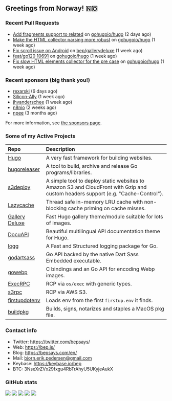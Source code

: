 ## Greetings from Norway! 🇳🇴

### Recent Pull Requests

- [Add fragments support to related](https://github.com/gohugoio/hugo/pull/10714) on [gohugoio/hugo](https://github.com/gohugoio/hugo) (2 days ago)
- [Make the HTML collector parsing more robust](https://github.com/gohugoio/hugo/pull/10703) on [gohugoio/hugo](https://github.com/gohugoio/hugo) (1 week ago)
- [Fix scroll issue on Android](https://github.com/bep/gallerydeluxe/pull/14) on [bep/gallerydeluxe](https://github.com/bep/gallerydeluxe) (1 week ago)
- [feat/go120 10691](https://github.com/gohugoio/hugo/pull/10702) on [gohugoio/hugo](https://github.com/gohugoio/hugo) (1 week ago)
- [Fix slow HTML elements collector for the pre case](https://github.com/gohugoio/hugo/pull/10700) on [gohugoio/hugo](https://github.com/gohugoio/hugo) (1 week ago)

### Recent sponsors (big thank you!)

- [rexarski](https://github.com/rexarski) (6 days ago)
- [Silicon-Ally](https://github.com/Silicon-Ally) (1 week ago)
- [jhvanderschee](https://github.com/jhvanderschee) (1 week ago)
- [n8nio](https://github.com/n8nio) (2 weeks ago)
- [npee](https://github.com/npee) (3 months ago)

For more information, see [the sponsors page](https://github.com/sponsors/bep/).

### Some of my Active Projects

| Repo  | Description |
| :---------------------------------------- | :------------------------------------------- |
| [Hugo](https://github.com/gohugoio/hugo)|A very fast framework for building websites. |
| [hugoreleaser](https://github.com/gohugoio/hugoreleaser)| A tool to build, archive and release Go programs/libraries.  |
| [s3deploy](https://github.com/bep/s3deploy)| A simple tool to deploy static websites to Amazon S3 and CloudFront with Gzip and custom headers support (e.g. "Cache-Control").|
| [Lazycache](https://github.com/bep/lazycache)| Thread safe in-memory LRU cache with non-blocking cache priming on cache misses.  |
| [Gallery Deluxe](https://github.com/bep/gallerydeluxe)|Fast Hugo gallery theme/module suitable for lots of images.  |
| [DocuAPI](https://github.com/bep/docuapi)| Beautiful multilingual API documentation theme for Hugo.  |
| [logg](https://github.com/bep/logg)| A Fast and Structured logging package for Go.  |
| [godartsass](https://github.com/bep/godartsass)| Go API backed by the native Dart Sass Embedded executable. |
| [gowebp](https://github.com/bep/gowebp)|C bindings and an Go API for encoding Webp images. |
| [ExecRPC](https://github.com/bep/execrpc)|RCP via `os/exec` with generic types.  |
| [s3rpc](https://github.com/bep/s3rpc)|RCP via AWS S3.|
| [firstupdotenv](https://github.com/bep/firstupdotenv)|Loads env from the first `firstup.env` it finds. |
| [buildpkg](https://github.com/bep/buildpkg)| Builds, signs, notarizes and staples a MacOS pkg file. |

### Contact info
- Twitter: https://twitter.com/bepsays/
- Web: https://bep.is/
- Blog: https://bepsays.com/en/
- Mail: bjorn.erik.pedersen@gmail.com
- Keybase: https://keybase.io/bep
- BTC: 3NseXrZVx29fxgu4RbTrAhyU5UKyjeAukX


### GitHub stats

![](https://github-profile-summary-cards.vercel.app/api/cards/profile-details?username=bep&theme=github)
![](https://github-profile-summary-cards.vercel.app/api/cards/repos-per-language?username=bep&theme=github)
![](https://github-profile-summary-cards.vercel.app/api/cards/most-commit-language?username=bep&theme=github)
![](https://github-profile-summary-cards.vercel.app/api/cards/stats?username=bep&theme=github)
![](https://github-profile-summary-cards.vercel.app/api/cards/productive-time?username=bep&theme=github)
